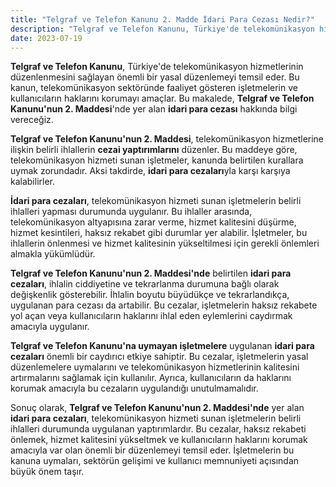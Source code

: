 ```yaml
---
title: "Telgraf ve Telefon Kanunu 2. Madde İdari Para Cezası Nedir?"
description: "Telgraf ve Telefon Kanunu, Türkiye'de telekomünikasyon hizmetlerinin düzenlenmesini sağlayan önemli bir yasal düzenlemeyi temsil eder"
date: 2023-07-19
---
```


**Telgraf ve Telefon Kanunu**, Türkiye'de telekomünikasyon hizmetlerinin düzenlenmesini sağlayan önemli bir yasal
düzenlemeyi temsil eder. Bu kanun, telekomünikasyon sektöründe faaliyet gösteren işletmelerin ve kullanıcıların
haklarını korumayı amaçlar. Bu makalede, **Telgraf ve Telefon Kanunu'nun 2. Maddesi**'nde yer alan **idari para cezası**
hakkında bilgi vereceğiz.

**Telgraf ve Telefon Kanunu'nun 2. Maddesi**, telekomünikasyon hizmetlerine ilişkin belirli ihlallerin **cezai
yaptırımlarını** düzenler. Bu maddeye göre, telekomünikasyon hizmeti sunan işletmeler, kanunda belirtilen kurallara
uymak zorundadır. Aksi takdirde, **idari para cezaları**yla karşı karşıya kalabilirler.

**İdari para cezaları**, telekomünikasyon hizmeti sunan işletmelerin belirli ihlalleri yapması durumunda uygulanır. Bu
ihlaller arasında, telekomünikasyon altyapısına zarar verme, hizmet kalitesini düşürme, hizmet kesintileri, haksız
rekabet gibi durumlar yer alabilir. İşletmeler, bu ihlallerin önlenmesi ve hizmet kalitesinin yükseltilmesi için gerekli
önlemleri almakla yükümlüdür.

**Telgraf ve Telefon Kanunu'nun 2. Maddesi'nde** belirtilen **idari para cezaları**, ihlalin ciddiyetine ve tekrarlanma
durumuna bağlı olarak değişkenlik gösterebilir. İhlalin boyutu büyüdükçe ve tekrarlandıkça, uygulanan para cezası da
artabilir. Bu cezalar, işletmelerin haksız rekabete yol açan veya kullanıcıların haklarını ihlal eden eylemlerini
caydırmak amacıyla uygulanır.

**Telgraf ve Telefon Kanunu'na uymayan işletmelere** uygulanan **idari para cezaları** önemli bir caydırıcı etkiye
sahiptir. Bu cezalar, işletmelerin yasal düzenlemelere uymalarını ve telekomünikasyon hizmetlerinin kalitesini
artırmalarını sağlamak için kullanılır. Ayrıca, kullanıcıların da haklarını korumak amacıyla bu cezaların uygulandığı
unutulmamalıdır.

Sonuç olarak, **Telgraf ve Telefon Kanunu'nun 2. Maddesi'nde** yer alan **idari para cezaları**, telekomünikasyon
hizmeti sunan işletmelerin belirli ihlalleri durumunda uygulanan yaptırımlardır. Bu cezalar, haksız rekabeti önlemek,
hizmet kalitesini yükseltmek ve kullanıcıların haklarını korumak amacıyla var olan önemli bir düzenlemeyi temsil eder.
İşletmelerin bu kanuna uymaları, sektörün gelişimi ve kullanıcı memnuniyeti açısından büyük önem taşır.
